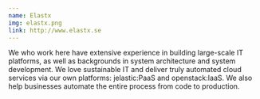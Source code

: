 ```yaml
---
name: Elastx
img: elastx.png
link: http://www.elastx.se
---
```

We who work here have extensive experience in building large-scale IT platforms, as well as backgrounds in system architecture and system development. We love sustainable IT and deliver truly automated cloud services via our own platforms: jelastic:PaaS and openstack:IaaS. We also help businesses automate the entire process from code to production.
